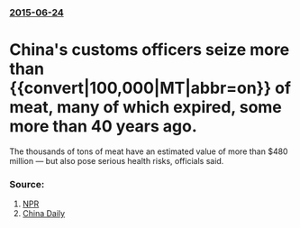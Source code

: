### [2015-06-24](/news/2015/06/24/index.md)

# China's customs officers seize more than {{convert|100,000|MT|abbr=on}} of meat, many of which expired, some more than 40 years ago. 

The thousands of tons of meat have an estimated value of more than $480 million — but also pose serious health risks, officials said.


### Source:

1. [NPR](http://www.npr.org/sections/thetwo-way/2015/06/24/417082386/over-aged-chinese-authorities-seize-decades-old-meat)
2. [China Daily](http://www.chinadaily.com.cn/china/2015-06/24/content_21085070.htm)
